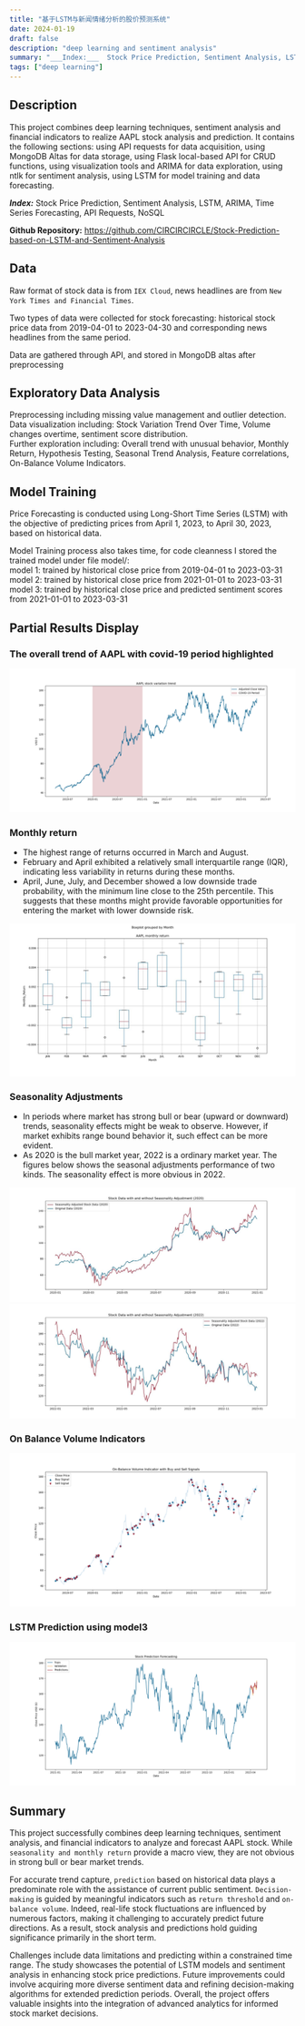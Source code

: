 ```yaml
---
title: "基于LSTM与新闻情绪分析的股价预测系统"
date: 2024-01-19
draft: false
description: "deep learning and sentiment analysis"
summary: "___Index:___  Stock Price Prediction, Sentiment Analysis, LSTM, ARIMA, Time Series Forecasting, API Requests, NoSQL"
tags: ["deep learning"]
---
```


## Description
This project combines deep learning techniques, sentiment analysis and financial indicators to realize AAPL stock analysis and prediction. It contains the following sections: using API requests for data acquisition, using MongoDB Altas for data storage, using Flask local-based API for CRUD functions, using visualization tools and ARIMA for data exploration, using ntlk for sentiment analysis, using LSTM for model training and data forecasting.

___Index:___ Stock Price Prediction, Sentiment Analysis, LSTM, ARIMA, Time Series Forecasting, API Requests, NoSQL

__Github Repository:__ https://github.com/CIRCIRCIRCLE/Stock-Prediction-based-on-LSTM-and-Sentiment-Analysis

## Data
Raw format of stock data is from `IEX Cloud`, news headlines are from `New York Times and Financial Times`.

Two types of data were collected for stock forecasting: historical stock price data from 2019-04-01 to 2023-04-30 and corresponding news headlines from the same period. 

Data are gathered through API, and stored in MongoDB altas after preprocessing

## Exploratory Data Analysis
Preprocessing including missing value management and outlier detection.    
Data visualization including: Stock Variation Trend Over Time, Volume changes overtime, sentiment score distribution.    
Further exploration including: Overall trend with unusual behavior, Monthly Return, Hypothesis Testing, Seasonal Trend Analysis, Feature correlations, On-Balance Volume Indicators.   

## Model Training
Price Forecasting is conducted using Long-Short Time Series (LSTM) with the objective of predicting prices from April 1, 2023, to April 30, 2023, based on historical data. 

Model Training process also takes time, for code cleanness I stored the trained model under file model/:  
model 1: trained by historical close price from 2019-04-01 to 2023-03-31  
model 2: trained by historical close price from 2021-01-01 to 2023-03-31  
model 3: trained by historical close price and predicted sentiment scores from 2021-01-01 to 2023-03-31 

## Partial Results Display
### The overall trend of AAPL with covid-19 period highlighted
![Screenshot of homepage layout](covid_highlight.png)

### Monthly return
- The highest range of returns occurred in March and August.
- February and April exhibited a relatively small interquartile range (IQR), indicating less variability in returns during these months.
- April, June, July, and December showed a low downside trade probability, with the minimum line close to the 25th percentile. This suggests that these months might provide favorable opportunities for entering the market with lower downside risk.

![Screenshot of homepage layout](monthly_return.jpg)

### Seasonality Adjustments
- In periods where market has strong bull or bear (upward or downward) trends, seasonality effects might be weak to observe. However, if market exhibits range bound behavior it, such effect can be more evident.
- As 2020 is the bull market year, 2022 is a ordinary market year. The figures below shows the seasonal adjustments performance of two kinds. The seasonality effect is more obvious in 2022.

![Screenshot of homepage layout](seasonalityadj(2020).jpg)
![Screenshot of homepage layout](seasonalityadj(2022).jpg)

### On Balance Volume Indicators
![Screenshot of homepage layout](signals_obvbased.png)

### LSTM Prediction using model3
![Screenshot of homepage layout](prediction3.png)

## Summary 
This project successfully combines deep learning techniques, sentiment analysis, and financial indicators to analyze and forecast AAPL stock. While `seasonality and monthly return` provide a macro view, they are not obvious in strong bull or bear market trends. 

For accurate trend capture, `prediction` based on historical data plays a predominate role with the assistance of current public sentiment. `Decision-making` is guided by meaningful indicators such as `return threshold` and `on-balance volume`. Indeed, real-life stock fluctuations are influenced by numerous factors, making it challenging to accurately predict future directions. As a result, stock analysis and predictions hold guiding significance primarily in the short term.   

Challenges include data limitations and predicting within a constrained time range. The study showcases the potential of LSTM models and sentiment analysis in enhancing stock price predictions. Future improvements could involve acquiring more diverse sentiment data and refining decision-making algorithms for extended prediction periods. Overall, the project offers valuable insights into the integration of advanced analytics for informed stock market decisions.   
